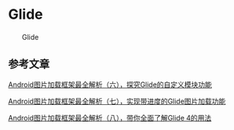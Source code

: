 # Glide

　　Glide 




## 参考文章
[Android图片加载框架最全解析（六），探究Glide的自定义模块功能](https://blog.csdn.net/guolin_blog/article/details/78179422)

[Android图片加载框架最全解析（七），实现带进度的Glide图片加载功能](https://blog.csdn.net/guolin_blog/article/details/78357251)

[Android图片加载框架最全解析（八），带你全面了解Glide 4的用法](https://blog.csdn.net/guolin_blog/article/details/78582548)




































